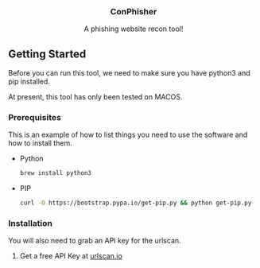 <!-- PROJECT LOGO -->
<br />
<div align="center">
  <h3 align="center">ConPhisher</h3>

  <p align="center">
    A phishing website recon tool!
    <br />
  </p>
</div>

<!-- GETTING STARTED -->
## Getting Started

Before you can run this tool, we need to make sure you have python3 and pip installed. 

At present, this tool has only been tested on MACOS.

### Prerequisites

This is an example of how to list things you need to use the software and how to install them.
* Python
  ```sh
  brew install python3
  ```
* PIP 
  ```sh
  curl -O https://bootstrap.pypa.io/get-pip.py && python get-pip.py
  ```

### Installation

You will also need to grab an API key for the urlscan.

1. Get a free API Key at [urlscan.io](https://urlscan.io/user/profile/)
